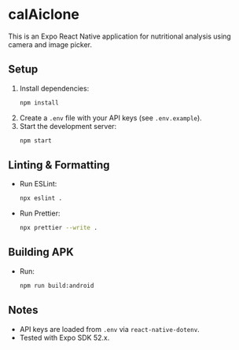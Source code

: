 # calAiclone

This is an Expo React Native application for nutritional analysis using camera and image picker.

## Setup

1. Install dependencies:
   ```bash
   npm install
   ```
2. Create a `.env` file with your API keys (see `.env.example`).
3. Start the development server:
   ```bash
   npm start
   ```

## Linting & Formatting

- Run ESLint:
  ```bash
  npx eslint .
  ```
- Run Prettier:
  ```bash
  npx prettier --write .
  ```

## Building APK

- Run:
  ```bash
  npm run build:android
  ```

## Notes
- API keys are loaded from `.env` via `react-native-dotenv`.
- Tested with Expo SDK 52.x.
